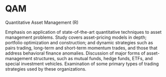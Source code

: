 # QAM
Quantitative Asset Management (R)

Emphasis on application of state-of-the-art quantitative techniques to asset management problems. Study covers asset-pricing models in depth; portfolio optimization and construction; and dynamic strategies such as pairs trading, long-term and short-term momentum trades, and those that address behavioral finance anomalies. Discussion of major forms of asset-management structures, such as mutual funds, hedge funds, ETFs, and special investment vehicles. Examination of some primary types of trading strategies used by these organizations.
